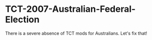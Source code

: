 # TCT-2007-Australian-Federal-Election
There is a severe absence of TCT mods for Australians. Let's fix that!
